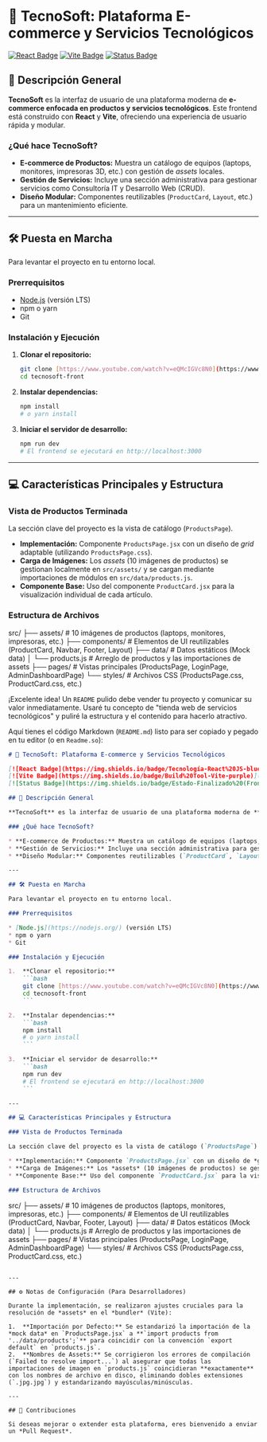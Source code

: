 # 🚀 TecnoSoft: Plataforma E-commerce y Servicios Tecnológicos

[![React Badge](https://img.shields.io/badge/Tecnología-React%20JS-blue)](https://reactjs.org/)
[![Vite Badge](https://img.shields.io/badge/Build%20Tool-Vite-purple)](https://vitejs.dev/)
[![Status Badge](https://img.shields.io/badge/Estado-Finalizado%20(Frontend)-brightgreen)](link-a-tu-repo-de-github)

## 🌟 Descripción General

**TecnoSoft** es la interfaz de usuario de una plataforma moderna de **e-commerce enfocada en productos y servicios tecnológicos**. Este frontend está construido con **React** y **Vite**, ofreciendo una experiencia de usuario rápida y modular.

### ¿Qué hace TecnoSoft?

* **E-commerce de Productos:** Muestra un catálogo de equipos (laptops, monitores, impresoras 3D, etc.) con gestión de *assets* locales.
* **Gestión de Servicios:** Incluye una sección administrativa para gestionar servicios como Consultoría IT y Desarrollo Web (CRUD).
* **Diseño Modular:** Componentes reutilizables (`ProductCard`, `Layout`, etc.) para un mantenimiento eficiente.

---

## 🛠 Puesta en Marcha

Para levantar el proyecto en tu entorno local.

### Prerrequisitos

* [Node.js](https://nodejs.org/) (versión LTS)
* npm o yarn
* Git

### Instalación y Ejecución

1.  **Clonar el repositorio:**
    ```bash
    git clone [https://www.youtube.com/watch?v=eQMcIGVc8N0](https://www.youtube.com/watch?v=eQMcIGVc8N0)
    cd tecnosoft-front
    ```

2.  **Instalar dependencias:**
    ```bash
    npm install
    # o yarn install
    ```

3.  **Iniciar el servidor de desarrollo:**
    ```bash
    npm run dev
    # El frontend se ejecutará en http://localhost:3000
    ```

---

## 💻 Características Principales y Estructura

### Vista de Productos Terminada

La sección clave del proyecto es la vista de catálogo (`ProductsPage`).

* **Implementación:** Componente `ProductsPage.jsx` con un diseño de *grid* adaptable (utilizando `ProductsPage.css`).
* **Carga de Imágenes:** Los *assets* (10 imágenes de productos) se gestionan localmente en `src/assets/` y se cargan mediante importaciones de módulos en `src/data/products.js`.
* **Componente Base:** Uso del componente `ProductCard.jsx` para la visualización individual de cada artículo.

### Estructura de Archivos

src/
├── assets/         # 10 imágenes de productos (laptops, monitores, impresoras, etc.)
├── components/     # Elementos de UI reutilizables (ProductCard, Navbar, Footer, Layout)
├── data/           # Datos estáticos (Mock data)
│   └── products.js # Arreglo de productos y las importaciones de assets
├── pages/          # Vistas principales (ProductsPage, LoginPage, AdminDashboardPage)
└── styles/         # Archivos CSS (ProductsPage.css, ProductCard.css, etc.)

¡Excelente idea\! Un `README` pulido debe vender tu proyecto y comunicar su valor inmediatamente. Usaré tu concepto de "tienda web de servicios tecnológicos" y puliré la estructura y el contenido para hacerlo atractivo.

Aquí tienes el código Markdown (`README.md`) listo para ser copiado y pegado en tu editor (o en `Readme.so`):

````markdown
# 🚀 TecnoSoft: Plataforma E-commerce y Servicios Tecnológicos

[![React Badge](https://img.shields.io/badge/Tecnología-React%20JS-blue)](https://reactjs.org/)
[![Vite Badge](https://img.shields.io/badge/Build%20Tool-Vite-purple)](https://vitejs.dev/)
[![Status Badge](https://img.shields.io/badge/Estado-Finalizado%20(Frontend)-brightgreen)](link-a-tu-repo-de-github)

## 🌟 Descripción General

**TecnoSoft** es la interfaz de usuario de una plataforma moderna de **e-commerce enfocada en productos y servicios tecnológicos**. Este frontend está construido con **React** y **Vite**, ofreciendo una experiencia de usuario rápida y modular.

### ¿Qué hace TecnoSoft?

* **E-commerce de Productos:** Muestra un catálogo de equipos (laptops, monitores, impresoras 3D, etc.) con gestión de *assets* locales.
* **Gestión de Servicios:** Incluye una sección administrativa para gestionar servicios como Consultoría IT y Desarrollo Web (CRUD).
* **Diseño Modular:** Componentes reutilizables (`ProductCard`, `Layout`, etc.) para un mantenimiento eficiente.

---

## 🛠 Puesta en Marcha

Para levantar el proyecto en tu entorno local.

### Prerrequisitos

* [Node.js](https://nodejs.org/) (versión LTS)
* npm o yarn
* Git

### Instalación y Ejecución

1.  **Clonar el repositorio:**
    ```bash
    git clone [https://www.youtube.com/watch?v=eQMcIGVc8N0](https://www.youtube.com/watch?v=eQMcIGVc8N0)
    cd tecnosoft-front
    ```

2.  **Instalar dependencias:**
    ```bash
    npm install
    # o yarn install
    ```

3.  **Iniciar el servidor de desarrollo:**
    ```bash
    npm run dev
    # El frontend se ejecutará en http://localhost:3000
    ```

---

## 💻 Características Principales y Estructura

### Vista de Productos Terminada

La sección clave del proyecto es la vista de catálogo (`ProductsPage`).

* **Implementación:** Componente `ProductsPage.jsx` con un diseño de *grid* adaptable (utilizando `ProductsPage.css`).
* **Carga de Imágenes:** Los *assets* (10 imágenes de productos) se gestionan localmente en `src/assets/` y se cargan mediante importaciones de módulos en `src/data/products.js`.
* **Componente Base:** Uso del componente `ProductCard.jsx` para la visualización individual de cada artículo.

### Estructura de Archivos

````

src/
├── assets/         \# 10 imágenes de productos (laptops, monitores, impresoras, etc.)
├── components/     \# Elementos de UI reutilizables (ProductCard, Navbar, Footer, Layout)
├── data/           \# Datos estáticos (Mock data)
│   └── products.js \# Arreglo de productos y las importaciones de assets
├── pages/          \# Vistas principales (ProductsPage, LoginPage, AdminDashboardPage)
└── styles/         \# Archivos CSS (ProductsPage.css, ProductCard.css, etc.)

```

---

## ⚙️ Notas de Configuración (Para Desarrolladores)

Durante la implementación, se realizaron ajustes cruciales para la resolución de *assets* en el *bundler* (Vite):

1.  **Importación por Defecto:** Se estandarizó la importación de la *mock data* en `ProductsPage.jsx` a **`import products from '../data/products';`** para coincidir con la convención `export default` en `products.js`.
2.  **Nombres de Assets:** Se corrigieron los errores de compilación (`Failed to resolve import...`) al asegurar que todas las importaciones de imagen en `products.js` coincidieran **exactamente** con los nombres de archivo en disco, eliminando dobles extensiones (`.jpg.jpg`) y estandarizando mayúsculas/minúsculas.

---

## 🤝 Contribuciones

Si deseas mejorar o extender esta plataforma, eres bienvenido a enviar un *Pull Request*.
```
